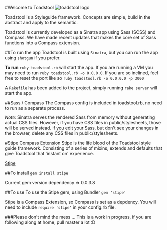 #Welcome to Toadstool
![toadstool logo](/Anotheruiguy/toadstool/raw/master/public/images/toadstool-logo.png "toadstool - put that in your styleguide")

Toadstool is a Styleguide framework. Concepts are simple, build in the abstract and apply to the semantic. 

Toadstool is currently developed as a Sinatra app using Sass (SCSS) and Compass. We have made recent updates that makes the core set of Sass functions into a Compass extension. 

##To run the app
Toadstool is built using ``Sinatra``, but you can run the app using ``shotgun`` if you prefer.

**To run** ``ruby toadstool.rb`` will start the app. If you are running a VM you may need to run ``ruby toadstool.rb -o 0.0.0.0``.  If you are so inclined, feel free to reset the port like so ``ruby toadstool.rb -o 0.0.0.0 -p 3000``

A `Rakefile` has been added to the project, simply running `rake server` will start the app. 

##Sass / Compass
The Compass config is included in toadstool.rb, no need to run as a separate process. 

*Note:* Sinatra serves the rendered Sass from memory without generating actual CSS files. However, if you have CSS files in public/stylesheets, those will be served instead. If you edit your Sass, but don't see your changes in the browser, delete any CSS files in public/stylesheets. 

#Stipe Compass Extension
Stipe is the life blood of the Toadstool style guide framework. Consisting of a series of mixins, extends and defaults that give Toadstool that 'instant on' experience. 

[Stipe](https://rubygems.org/gems/stipe)

##To install
`gem install stipe`

Current gem version dependency => 0.0.3.8

##To use 
To use the Stipe gem, using Bundler `gem 'stipe'`

Stipe is a Compass Extension, so Compass is set as a depdency. You will need to include `require 'stipe'` in your config.rb file.


###Please don't mind the mess ...
This is a work in progress, if you are following along at home, pull master a lot :D